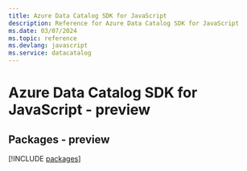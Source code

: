 ```yaml
---
title: Azure Data Catalog SDK for JavaScript
description: Reference for Azure Data Catalog SDK for JavaScript
ms.date: 03/07/2024
ms.topic: reference
ms.devlang: javascript
ms.service: datacatalog
---
```

# Azure Data Catalog SDK for JavaScript - preview
## Packages - preview
[!INCLUDE [packages](data-catalog-index.md)]